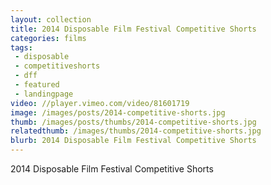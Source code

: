 ```yaml
---
layout: collection
title: 2014 Disposable Film Festival Competitive Shorts
categories: films
tags:
 - disposable
 - competitiveshorts
 - dff
 - featured
 - landingpage
video: //player.vimeo.com/video/81601719
image: /images/posts/2014-competitive-shorts.jpg
thumb: /images/posts/thumbs/2014-competitive-shorts.jpg
relatedthumb: /images/thumbs/2014-competitive-shorts.jpg
blurb: 2014 Disposable Film Festival Competitive Shorts
---
```


2014 Disposable Film Festival Competitive Shorts